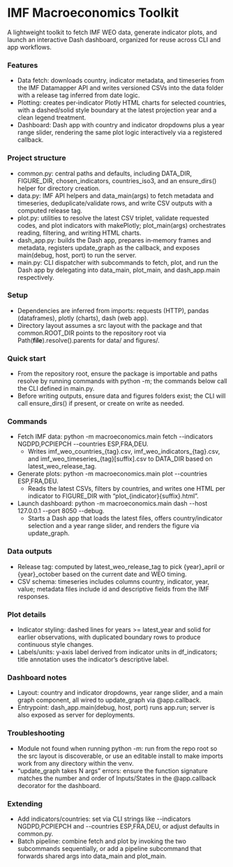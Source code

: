 # IMF Macroeconomics Toolkit

A lightweight toolkit to fetch IMF WEO data, generate indicator plots, and launch an interactive Dash dashboard, organized for reuse across CLI and app workflows.

### Features

- Data fetch: downloads country, indicator metadata, and timeseries from the IMF Datamapper API and writes versioned CSVs into the data folder with a release tag inferred from date logic.
- Plotting: creates per‑indicator Plotly HTML charts for selected countries, with a dashed/solid style boundary at the latest projection year and a clean legend treatment.
- Dashboard: Dash app with country and indicator dropdowns plus a year range slider, rendering the same plot logic interactively via a registered callback.


### Project structure

- common.py: central paths and defaults, including DATA_DIR, FIGURE_DIR, chosen_indicators, countries_iso3, and an ensure_dirs() helper for directory creation.
- data.py: IMF API helpers and data_main(args) to fetch metadata and timeseries, deduplicate/validate rows, and write CSV outputs with a computed release tag.
- plot.py: utilities to resolve the latest CSV triplet, validate requested codes, and plot indicators with makePlotly; plot_main(args) orchestrates reading, filtering, and writing HTML charts.
- dash_app.py: builds the Dash app, prepares in‑memory frames and metadata, registers update_graph as the callback, and exposes main(debug, host, port) to run the server.
- main.py: CLI dispatcher with subcommands to fetch, plot, and run the Dash app by delegating into data_main, plot_main, and dash_app.main respectively.


### Setup

- Dependencies are inferred from imports: requests (HTTP), pandas (dataframes), plotly (charts), dash (web app).
- Directory layout assumes a src layout with the package and that common.ROOT_DIR points to the repository root via Path(__file__).resolve().parents for data/ and figures/.


### Quick start

- From the repository root, ensure the package is importable and paths resolve by running commands with python -m; the commands below call the CLI defined in main.py.
- Before writing outputs, ensure data and figures folders exist; the CLI will call ensure_dirs() if present, or create on write as needed.


### Commands

- Fetch IMF data:
python -m macroeconomics.main fetch --indicators NGDPD,PCPIEPCH --countries ESP,FRA,DEU.
    - Writes imf_weo_countries_{tag}.csv, imf_weo_indicators_{tag}.csv, and imf_weo_timeseries_{tag}[suffix].csv to DATA_DIR based on latest_weo_release_tag.
- Generate plots:
python -m macroeconomics.main plot --countries ESP,FRA,DEU.
    - Reads the latest CSVs, filters by countries, and writes one HTML per indicator to FIGURE_DIR with “plot_{indicator}{suffix}.html”.
- Launch dashboard:
python -m macroeconomics.main dash --host 127.0.0.1 --port 8050 --debug.
    - Starts a Dash app that loads the latest files, offers country/indicator selection and a year range slider, and renders the figure via update_graph.


### Data outputs

- Release tag: computed by latest_weo_release_tag to pick {year}_april or {year}_october based on the current date and WEO timing.
- CSV schema: timeseries includes columns country, indicator, year, value; metadata files include id and descriptive fields from the IMF responses.


### Plot details

- Indicator styling: dashed lines for years >= latest_year and solid for earlier observations, with duplicated boundary rows to produce continuous style changes.
- Labels/units: y‑axis label derived from indicator units in df_indicators; title annotation uses the indicator’s descriptive label.


### Dashboard notes

- Layout: country and indicator dropdowns, year range slider, and a main graph component, all wired to update_graph via @app.callback.
- Entrypoint: dash_app.main(debug, host, port) runs app.run; server is also exposed as server for deployments.


### Troubleshooting

- Module not found when running python -m: run from the repo root so the src layout is discoverable, or use an editable install to make imports work from any directory within the venv.
- “update_graph takes N args” errors: ensure the function signature matches the number and order of Inputs/States in the @app.callback decorator for the dashboard.


### Extending

- Add indicators/countries: set via CLI strings like --indicators NGDPD,PCPIEPCH and --countries ESP,FRA,DEU, or adjust defaults in common.py.
- Batch pipeline: combine fetch and plot by invoking the two subcommands sequentially, or add a pipeline subcommand that forwards shared args into data_main and plot_main.